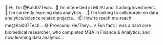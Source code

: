 👋 Hi, I’m @Kal007Tech...
 👀 I’m interested in ML/AI and Trading/Investment...
 🌱 I’m currently learning data analytics ...
 💞️ I’m looking to collaborate on data analytics/science related projects...
 📫 How to reach me-reach me@Kal007Tech...
 😄 Pronouns: He/They...
 ⚡ Fun fact: I was a hard core biomedical researcher, who completed MBA in Finance & Analytics, and now learning data analytics...

<!---
Kal007Tech/Kal007Tech is a ✨ special ✨ repository because its `README.md` (this file) appears on your GitHub profile.
You can click the Preview link to take a look at your changes.
--->
